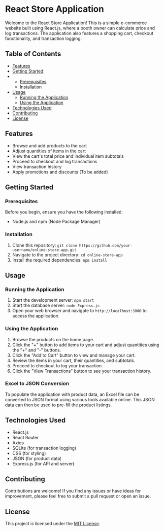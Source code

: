 # React Store Application

Welcome to the React Store Application! This is a simple e-commerce website built using React.js, where a booth owner can calculate price and log transactions. The application also features a shopping cart, checkout functionality, and transaction logging.

## Table of Contents

- [Features](#features)
- [Getting Started](#getting-started)
- - [Prerequisites](#prerequisites)
  - [Installation](#installation)
- [Usage](#usage)
  - [Running the Application](#running-the-application)
  - [Using the Application](#using-the-application)
- [Technologies Used](#technologies-used)
- [Contributing](#contributing)
- [License](#license)

## Features

- Browse and add products to the cart
- Adjust quantities of items in the cart
- View the cart's total price and individual item subtotals
- Proceed to checkout and log transactions
- View transaction history
- Apply promotions and discounts (To be added)

## Getting Started
### Prerequisites

Before you begin, ensure you have the following installed:

- Node.js and npm (Node Package Manager)

### Installation

1. Clone this repository: `git clone https://github.com/your-username/online-store-app.git`
2. Navigate to the project directory: `cd online-store-app`
3. Install the required dependencies: `npm install`

## Usage
### Running the Application

1. Start the development server: `npm start`
2. Start the database server: `node Express.js`
3. Open your web browser and navigate to `http://localhost:3000` to access the application.

### Using the Application

1. Browse the products on the home page.
2. Click the "+" button to add items to your cart and adjust quantities using the "+" and "-" buttons.
3. Click the "Add to Cart" button to view and manage your cart.
4. Review the items in your cart, their quantities, and subtotals.
5. Proceed to checkout to log your transaction.
6. Click the "View Transactions" button to see your transaction history.

### Excel to JSON Conversion

To populate the application with product data, an Excel file can be converted to JSON format using various tools available online. This JSON data can then be used to pre-fill the product listings.

## Technologies Used

- React.js
- React Router
- Axios
- SQLite (for transaction logging)
- CSS (for styling)
- JSON (for product data)
- Express.js (for API and server)

## Contributing

Contributions are welcome! If you find any issues or have ideas for improvement, please feel free to submit a pull request or open an issue.

## License

This project is licensed under the [MIT License](LICENSE).
